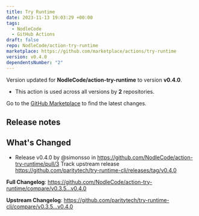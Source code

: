 ```yaml
---
title: Try Runtime
date: 2023-11-13 19:03:29 +00:00
tags:
  - NodleCode
  - GitHub Actions
draft: false
repo: NodleCode/action-try-runtime
marketplace: https://github.com/marketplace/actions/try-runtime
version: v0.4.0
dependentsNumber: "2"
---
```



Version updated for **NodleCode/action-try-runtime** to version **v0.4.0**.
- This action is used across all versions by **2** repositories.

Go to the [GitHub Marketplace](https://github.com/marketplace/actions/try-runtime) to find the latest changes.

## Release notes

## What's Changed
* Release v0.4.0 by @simonsso in https://github.com/NodleCode/action-try-runtime/pull/3
Track upstream release https://github.com/paritytech/try-runtime-cli/releases/tag/v0.4.0

**Full Changelog**: https://github.com/NodleCode/action-try-runtime/compare/v0.3.5...v0.4.0

**Upstream Changelog**: https://github.com/paritytech/try-runtime-cli/compare/v0.3.5...v0.4.0
